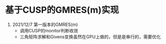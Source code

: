 # 基于CUSP的GMRES(m)实现
1. 2021/12/7 第一版本的GMRES(m)
    * 调用CUSP的monitor判断收敛
    * 三角矩阵求解和Givens变换虽然在GPU上做的，但是是串行的，需要优化